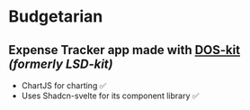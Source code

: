 # Budgetarian

Expense Tracker app made with [DOS-kit](https://github.com/nthskyradiated/lsd-kit) *(formerly LSD-kit)*
--

- ChartJS for charting ✅
- Uses Shadcn-svelte for its component library ✅
